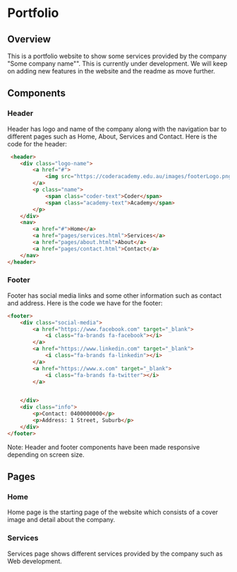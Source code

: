 # Portfolio 

## Overview 
This is a portfolio website to show some services provided by the company "Some company name"". This is currently under development. We will keep on adding new features in the website and the readme as move further.

## Components 

### Header
Header has logo and name of the company along with the navigation bar to different pages such as Home, About, Services and Contact. Here is the code for the header:
```html
 <header>
    <div class="logo-name">
        <a href="#">
            <img src="https://coderacademy.edu.au/images/footerLogo.png" alt="CA Logo">
        </a>
        <p class="name">
            <span class="coder-text">Coder</span>
            <span class="academy-text">Academy</span>
        </p>
    </div>
    <nav>
        <a href="#">Home</a>
        <a href="pages/services.html">Services</a>
        <a href="pages/about.html">About</a>
        <a href="pages/contact.html">Contact</a>
    </nav>
</header>
```



### Footer
Footer has social media links and some other information such as contact and address. Here is the code we have for the footer: 
```html 
<footer>
    <div class="social-media">
        <a href="https://www.facebook.com" target="_blank">
            <i class="fa-brands fa-facebook"></i>
        </a>
        <a href="https://www.linkedin.com" target="_blank">
            <i class="fa-brands fa-linkedin"></i>
        </a>
        <a href="https://www.x.com" target="_blank">
            <i class="fa-brands fa-twitter"></i>
        </a>


    </div>
    <div class="info">
        <p>Contact: 0400000000</p>
        <p>Address: 1 Street, Suburb</p>
    </div>
</footer>
```
Note: Header and footer components have been made responsive depending on screen size.

## Pages 

### Home 
Home page is the starting page of the website which consists of a cover image and detail about the company.

### Services 
Services page shows different services provided by the company such as Web development.
